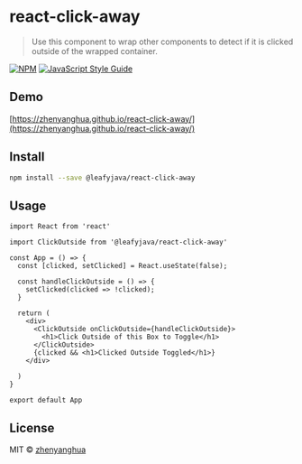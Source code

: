 # react-click-away

> Use this component to wrap other components to detect if it is clicked outside of the wrapped container.

[![NPM](https://img.shields.io/npm/v/react-click-away.svg)](https://www.npmjs.com/package/react-click-away) [![JavaScript Style Guide](https://img.shields.io/badge/code_style-standard-brightgreen.svg)](https://standardjs.com)

## Demo

[https://zhenyanghua.github.io/react-click-away/](https://zhenyanghua.github.io/react-click-away/)

## Install

```bash
npm install --save @leafyjava/react-click-away
```

## Usage

```tsx
import React from 'react'

import ClickOutside from '@leafyjava/react-click-away'

const App = () => {
  const [clicked, setClicked] = React.useState(false);

  const handleClickOutside = () => {
    setClicked(clicked => !clicked);
  }

  return (
    <div>
      <ClickOutside onClickOutside={handleClickOutside}>
        <h1>Click Outside of this Box to Toggle</h1>
      </ClickOutside>
      {clicked && <h1>Clicked Outside Toggled</h1>}
    </div>

  )
}

export default App
```

## License

MIT © [zhenyanghua](https://github.com/zhenyanghua)
